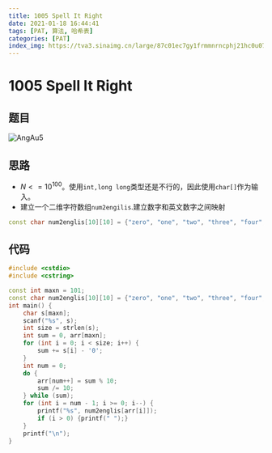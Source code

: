 ```yaml
---
title: 1005 Spell It Right
date: 2021-01-18 16:44:41
tags: [PAT, 算法, 哈希表]
categories: [PAT]
index_img: https://tva3.sinaimg.cn/large/87c01ec7gy1frmmnrncphj21hc0u07wj.jpg
---
```


# 1005 Spell It Right

## 题目

![AngAu5](https://gitee.com/yoyhm/oss/raw/master/uPic/AngAu5.png)

## 思路

- $N <= 10^100$。使用`int,long long`类型还是不行的，因此使用`char[]`作为输入。
- 建立一个二维字符数组`num2engilis`.建立数字和英文数字之间映射

```C++
const char num2englis[10][10] = {"zero", "one", "two", "three", "four", "five", "six", "seven", "eight", "nine"};
```

## 代码

```C++
#include <cstdio>
#include <cstring>

const int maxn = 101;
const char num2englis[10][10] = {"zero", "one", "two", "three", "four", "five", "six", "seven", "eight", "nine"};
int main() {
    char s[maxn];
    scanf("%s", s);
    int size = strlen(s);
    int sum = 0, arr[maxn];
    for (int i = 0; i < size; i++) {
        sum += s[i] - '0';
    }
    int num = 0;
    do {
        arr[num++] = sum % 10;
        sum /= 10;
    } while (sum);
    for (int i = num - 1; i >= 0; i--) {
        printf("%s", num2englis[arr[i]]);
        if (i > 0) {printf(" ");}
    }
    printf("\n");
}
```
